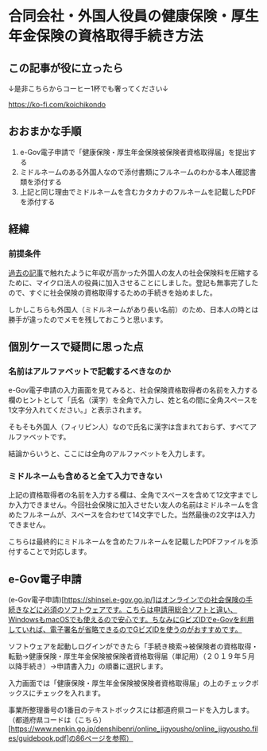 # 合同会社・外国人役員の健康保険・厚生年金保険の資格取得手続き方法
## この記事が役に立ったら
↓是非こちらからコーヒー1杯でも奢ってください↓

<https://ko-fi.com/koichikondo>
## おおまかな手順
1. e-Gov電子申請で「健康保険・厚生年金保険被保険者資格取得届」を提出する
2. ミドルネームのある外国人なので添付書類にフルネームのわかる本人確認書類を添付する
3. 上記と同じ理由でミドルネームを含むカタカナのフルネームを記載したPDFを添付する
## 経緯
### 前提条件
[過去の記事](how-to-add-managing-member-llc)で触れたように年収が高かった外国人の友人の社会保険料を圧縮するために、マイクロ法人の役員に加入させることにしました。登記も無事完了したので、すぐに社会保険の資格取得するための手続きを始めました。

しかしこちらも外国人（ミドルネームがあり長い名前）のため、日本人の時とは勝手が違ったのでメモを残しておこうと思います。

## 個別ケースで疑問に思った点
### 名前はアルファベットで記載するべきなのか
e-Gov電子申請の入力画面を見てみると、社会保険資格取得者の名前を入力する欄のヒントとして「氏名（漢字）を全角で入力し、姓と名の間に全角スペースを1文字分入れてください。」と表示されます。

そもそも外国人（フィリピン人）なので氏名に漢字は含まれておらず、すべてアルファベットです。

結論からいうと、ここには全角のアルファベットを入力します。
### ミドルネームも含めると全て入力できない
上記の資格取得者の名前を入力する欄は、全角でスペースを含めて12文字までしか入力できません。今回社会保険に加入させたい友人の名前はミドルネームを含めたフルネームが、スペースを合わせて14文字でした。当然最後の2文字は入力できません。

こちらは最終的にミドルネームを含めたフルネームを記載したPDFファイルを添付することで対応します。
## e-Gov電子申請
(e-Gov電子申請)[https://shinsei.e-gov.go.jp/]はオンラインでの社会保険の手続きなどに必須のソフトウェアです。こちらは申請用総合ソフトと違い、WindowsもmacOSでも使えるので安心です。ちなみにGビズIDでe-Govを利用していれば、電子署名が省略できるのでGビズIDを使うのがおすすめです。

ソフトウェアを起動しログインができたら「手続き検索→被保険者の資格取得・転勤→健康保険・厚生年金保険被保険者資格取得届（単記用）（２０１９年５月以降手続き）→申請書入力」の順番に選択します。

入力画面では「健康保険・厚生年金保険被保険者資格取得届」の上のチェックボックスにチェックを入れます。

事業所整理番号の1番目のテキストボックスには都道府県コードを入力します。（都道府県コードは（こちら）[https://www.nenkin.go.jp/denshibenri/online_jigyousho/online_jigyousho.files/guidebook.pdf]の86ページを参照）